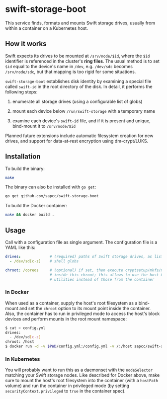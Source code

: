 # swift-storage-boot

This service finds, formats and mounts Swift storage drives, usually from
within a container on a Kubernetes host.

## How it works

Swift expects its drives to be mounted at `/srv/node/$id`, where the `$id`
identifier is referenced in the cluster's **ring files**. The usual method is
to set `$id` equal to the device's name in `/dev`, e.g. `/dev/sdc` becomes
`/srv/node/sdc`, but that mapping is too rigid for some situations.

`swift-storage-boot` establishes disk identity by examining a special file
called `swift-id` in the root directory of the disk. In detail, it performs the
following steps:

1. enumerate all storage drives (using a configurable list of globs)

2. mount each device below `/run/swift-storage` with a temporary name

3. examine each device's `swift-id` file, and if it is present and unique,
   bind-mount it to `/srv/node/$id`

Planned future extensions include automatic filesystem creation for new drives,
and support for data-at-rest encryption using dm-crypt/LUKS.

## Installation

To build the binary:

```bash
make
```

The binary can also be installed with `go get`:
```bash
go get github.com/sapcc/swift-storage-boot
```

To build the Docker container:

```bash
make && docker build .
```

## Usage

Call with a configuration file as single argument. The configuration file is a
YAML like this:

```yaml
drives:             # (required) paths of Swift storage drives, as list of
  - /dev/sd[c-z]    # shell globs

chroot: /coreos     # (optional) if set, then execute cryptsetup/mkfs/mount
                    # inside this chroot; this allows to use the host OS's
                    # utilities instead of those from the container
```

### In Docker

When used as a container, supply the host's root filesystem as a bind-mount and
set the `chroot` option to its mount point inside the container. Also, the
container has to run in privileged mode to access the host's block devices and
perform mounts in the root mount namespace:

```bash
$ cat > config.yml
drives:
  - /dev/sd[c-z]
chroot: /host
$ docker run -d -v $PWD/config.yml:/config.yml -v /:/host sapcc/swift-storage-boot:latest /config.yml
```

### In Kubernetes

You will probably want to run this as a daemonset with the `nodeSelector`
matching your Swift storage nodes. Like described for Docker above, make sure
to mount the host's root filesystem into the container (with a `hostPath`
volume) and run the container in privileged mode (by setting
`securityContext.privileged` to `true` in the container spec).
